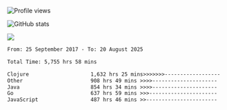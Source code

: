 ![Profile views](https://komarev.com/ghpvc/?username=liuchong)

![GitHub stats](https://github-readme-stats.vercel.app/api?username=liuchong&show_icons=true)

<img src="https://cr-skills-chart-widget.azurewebsites.net/api/api?username=liuchong&skills=Java,JavaScript,Python,Go,Rust,Zig&show-other-skills=true"/>

<!--START_SECTION:waka-->

```txt
From: 25 September 2017 - To: 20 August 2025

Total Time: 5,755 hrs 58 mins

Clojure                    1,632 hrs 25 mins>>>>>>>------------------   28.36 %
Other                      908 hrs 49 mins >>>>---------------------   15.79 %
Java                       854 hrs 34 mins >>>>---------------------   14.85 %
Go                         637 hrs 59 mins >>>----------------------   11.08 %
JavaScript                 487 hrs 46 mins >>-----------------------   08.47 %
```

<!--END_SECTION:waka-->
